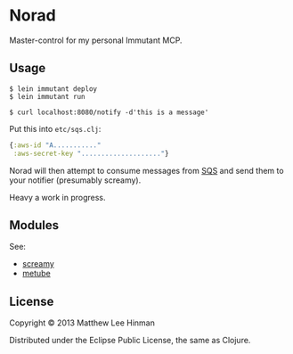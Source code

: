 # Norad

Master-control for my personal Immutant MCP.

## Usage

```
$ lein immutant deploy
$ lein immutant run
```

```
$ curl localhost:8080/notify -d'this is a message'
```

Put this into `etc/sqs.clj`:

```clojure
{:aws-id "A..........."
 :aws-secret-key "...................."}
```

Norad will then attempt to consume messages from
[SQS](https://aws.amazon.com/sqs/) and send them to your notifier
(presumably screamy).

Heavy a work in progress.

## Modules

See:

- [screamy](https://github.com/dakrone/screamy)
- [metube](https://github.com/dakrone/metube)

## License

Copyright © 2013 Matthew Lee Hinman

Distributed under the Eclipse Public License, the same as Clojure.
